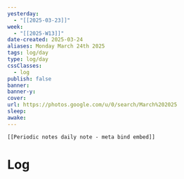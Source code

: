 ```yaml
---
yesterday: 
  - "[[2025-03-23]]"
week: 
  - "[[2025-W13]]" 
date-created: 2025-03-24
aliases: Monday March 24th 2025
tags: log/day
type: log/day
cssClasses:
  - log
publish: false
banner: 
banner-y: 
cover: 
url: https://photos.google.com/u/0/search/March%202025
sleep: 
awake:
---
```


```meta-bind-embed
[[Periodic notes daily note - meta bind embed]]
```

# Log